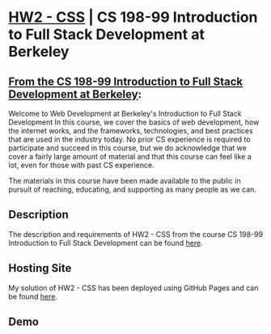 # [HW2 - CSS](https://georgiosioannoucoder.github.io/hw2-css/) | CS 198-99 Introduction to Full Stack Development at Berkeley

## [From the CS 198-99 Introduction to Full Stack Development at Berkeley](https://fullstackdecal.com/):
Welcome to Web Development at Berkeley's Introduction to Full Stack Development In this course, we cover the basics of web development, how the internet works, and the frameworks, technologies, and best practices that are used in the industry today. No prior CS experience is required to participate and succeed in this course, but we do acknowledge that we cover a fairly large amount of material and that this course can feel like a lot, even for those with past CS experience.

The materials in this course have been made available to the public in pursuit of reaching, educating, and supporting as many people as we can.

## Description
The description and requirements of HW2 - CSS from the course CS 198-99 Introduction to Full Stack Development can be found [here](https://fullstackdecal.com/docs/Assignments/Homework/HW2).

## Hosting Site
My solution of HW2 - CSS has been deployed using GitHub Pages and can be found [here](https://georgiosioannoucoder.github.io/hw2-css/).

## Demo

